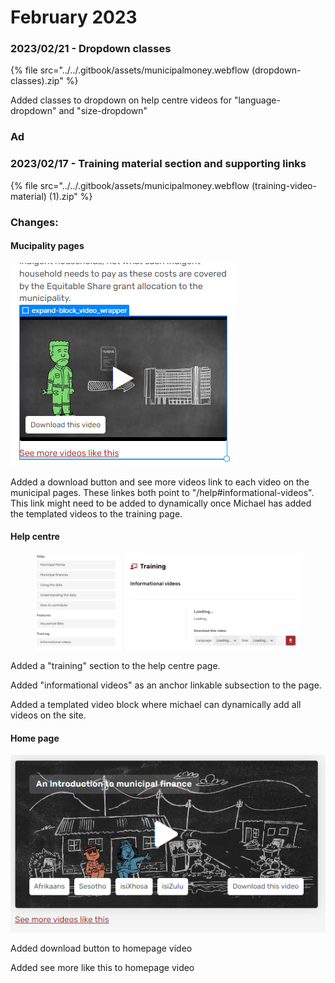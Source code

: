 # February 2023

### 2023/02/21 - Dropdown classes

{% file src="../../.gitbook/assets/municipalmoney.webflow (dropdown-classes).zip" %}

Added classes to dropdown on help centre videos for "language-dropdown" and "size-dropdown"

### Ad

### 2023/02/17 - Training material section and supporting links

{% file src="../../.gitbook/assets/municipalmoney.webflow (training-video-material) (1).zip" %}

### **Changes:**

#### Mucipality pages

****![](<../../.gitbook/assets/image (7).png>)****

Added a download button and see more videos link to each video on the municipal pages. These linkes both point to "/help#informational-videos". This link might need to be added to dynamically once Michael has added the templated videos to the training page.

#### Help centre

<figure><img src="../../.gitbook/assets/image (9).png" alt=""><figcaption></figcaption></figure>

Added a "training" section to the help centre page.&#x20;

Added "informational videos" as an anchor linkable subsection to the page.

Added a templated video block where michael can dynamically add all videos on the site.

#### Home page



&#x20;![](<../../.gitbook/assets/image (15).png>)

Added download button to homepage video

Added see more like this to homepage video





